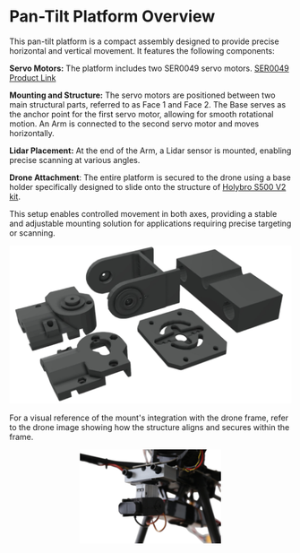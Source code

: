 # Pan-Tilt Platform Overview
This pan-tilt platform is a compact assembly designed to provide precise horizontal and vertical movement. It features the following components:

**Servo Motors:** The platform includes two SER0049 servo motors. [SER0049 Product Link]( https://www.mouser.fr/ProductDetail/DFRobot/SER0049?qs=zW32dvEIR3v8TNYUOYSkXg%3D%3D)

**Mounting and Structure:**
The servo motors are positioned between two main structural parts, referred to as Face 1 and Face 2.
The Base serves as the anchor point for the first servo motor, allowing for smooth rotational motion.
An Arm is connected to the second servo motor and moves horizontally.

**Lidar Placement:** At the end of the Arm, a Lidar sensor is mounted, enabling precise scanning at various angles.

**Drone Attachment**: The entire platform is secured to the drone using a base holder specifically designed to slide onto the structure of [Holybro S500 V2 kit](https://holybro.com/products/s500-v2-kit).

This setup enables controlled movement in both axes, providing a stable and adjustable mounting solution for applications requiring precise targeting or scanning.

![Compact Pan-Tilt Platform Preview](./pan_tilt-platform.png)


For a visual reference of the mount's integration with the drone frame, refer to the drone image showing how the structure aligns and secures within the frame.

<!-- Centered image 10 with a separate full-width div -->
<p align="center">
  <img src="./integration.png" width="50%" alt="5">
</p>
